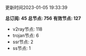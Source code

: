 更新时间2023-01-05 19:33:39

**总订阅: 45**
**总节点: 756**
**有效节点: 127**
- v2ray节点: 118
- trojan节点: 6
- ssr节点: 2
- ss节点: 1
